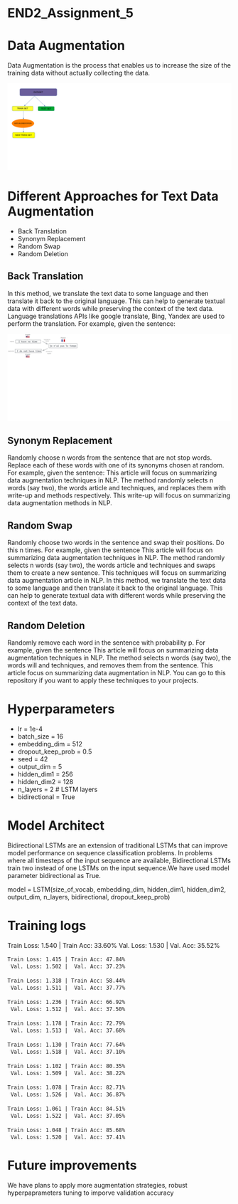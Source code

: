 # END2_Assignment_5

# Data Augmentation
Data Augmentation is the process that enables us to increase the size of the training data without actually collecting the data.

![Data Augmentation](https://github.com/Aditya701/END2_Assignment_5/blob/main/Images/augmentation.png?raw=true)
# Different Approaches for Text Data Augmentation

- Back Translation
- Synonym Replacement
- Random Swap
- Random Deletion

## Back Translation

In this method, we translate the text data to some language and then translate it back to the original language. This can help to generate textual data with different words while preserving the context of the text data. 
Language translations APIs like google translate, Bing, Yandex are used to perform the translation. For example, given the sentence:

![Back Translation](https://github.com/Aditya701/END2_Assignment_5/blob/main/Images/back_translation.png?raw=true)
## Synonym Replacement

Randomly choose n words from the sentence that are not stop words. Replace each of these words with one of its synonyms chosen at random. 
For example, given the sentence:
This article will focus on summarizing data augmentation techniques in NLP.
The method randomly selects n words (say two), the words article and techniques, and replaces them with write-up and methods respectively.
This write-up will focus on summarizing data augmentation methods in NLP.
## Random Swap

Randomly choose two words in the sentence and swap their positions. Do this n times. 
For example, given the sentence
This article will focus on summarizing data augmentation techniques in NLP.
The method randomly selects n words (say two), the words article and techniques and swaps them to create a new sentence.
This techniques will focus on summarizing data augmentation article in NLP.
In this method, we translate the text data to some language and then translate it back to the original language. This can help to generate textual data with different words while preserving the context of the text data. 
## Random Deletion

Randomly remove each word in the sentence with probability p. 
For example, given the sentence
This article will focus on summarizing data augmentation techniques in NLP.
The method selects n words (say two), the words will and techniques, and removes them from the sentence.
This article focus on summarizing data augmentation in NLP.
You can go to this repository if you want to apply these techniques to your projects.


# Hyperparameters
- lr = 1e-4
- batch_size = 16
- embedding_dim = 512
- dropout_keep_prob = 0.5
- seed = 42
- output_dim = 5
- hidden_dim1 = 256
- hidden_dim2 = 128
- n_layers = 2  # LSTM layers
- bidirectional = True 

# Model Architect
Bidirectional LSTMs are an extension of traditional LSTMs that can improve model performance on sequence classification problems. In problems where all timesteps of the input sequence are available, Bidirectional LSTMs train two instead of one LSTMs on the input sequence.We have used model parameter bidirectional as True.

model = LSTM(size_of_vocab, embedding_dim, hidden_dim1, hidden_dim2, output_dim, n_layers, bidirectional, dropout_keep_prob)

# Training logs

Train Loss: 1.540 | Train Acc: 33.60%
	 Val. Loss: 1.530 |  Val. Acc: 35.52% 

	Train Loss: 1.415 | Train Acc: 47.84%
	 Val. Loss: 1.502 |  Val. Acc: 37.23% 

	Train Loss: 1.318 | Train Acc: 58.44%
	 Val. Loss: 1.511 |  Val. Acc: 37.77% 

	Train Loss: 1.236 | Train Acc: 66.92%
	 Val. Loss: 1.512 |  Val. Acc: 37.50% 

	Train Loss: 1.178 | Train Acc: 72.79%
	 Val. Loss: 1.513 |  Val. Acc: 37.68% 

	Train Loss: 1.130 | Train Acc: 77.64%
	 Val. Loss: 1.518 |  Val. Acc: 37.10% 

	Train Loss: 1.102 | Train Acc: 80.35%
	 Val. Loss: 1.509 |  Val. Acc: 38.22% 

	Train Loss: 1.078 | Train Acc: 82.71%
	 Val. Loss: 1.526 |  Val. Acc: 36.87% 

	Train Loss: 1.061 | Train Acc: 84.51%
	 Val. Loss: 1.522 |  Val. Acc: 37.05% 

	Train Loss: 1.048 | Train Acc: 85.68%
	 Val. Loss: 1.520 |  Val. Acc: 37.41% 


# Future improvements 
We have plans to apply more augmentation strategies, robust hyperpaprameters tuning to imporve validation accuracy
